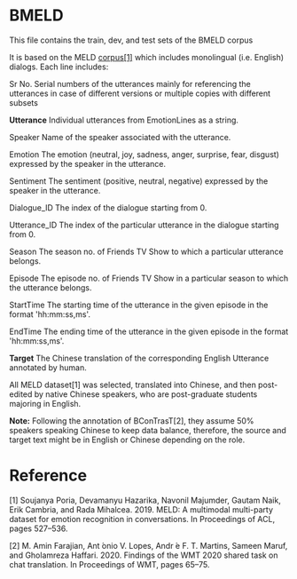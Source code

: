 # BMELD
This file contains the train, dev, and test sets of the BMELD corpus

It is based on the MELD [corpus[1]](https://github.com/declare-lab/MELD) which includes monolingual (i.e. English) dialogs. Each line includes:

  Sr No.	Serial numbers of the utterances mainly for referencing the utterances in case of different versions or multiple copies with different subsets
  
  **Utterance**	Individual utterances from EmotionLines as a string.
  
  Speaker	Name of the speaker associated with the utterance.
  
  Emotion	The emotion (neutral, joy, sadness, anger, surprise, fear, disgust) expressed by the speaker in the utterance.
  
  Sentiment	The sentiment (positive, neutral, negative) expressed by the speaker in the utterance.
  
  Dialogue_ID	The index of the dialogue starting from 0.
  
  Utterance_ID	The index of the particular utterance in the dialogue starting from 0.
  
  Season	The season no. of Friends TV Show to which a particular utterance belongs.
  
  Episode	The episode no. of Friends TV Show in a particular season to which the utterance belongs.
  
  StartTime	The starting time of the utterance in the given episode in the format 'hh:mm:ss,ms'.
  
  EndTime	The ending time of the utterance in the given episode in the format 'hh:mm:ss,ms'.
  
  **Target**	The Chinese translation of the corresponding English Utterance annotated by human.


All MELD dataset[1] was selected, translated into Chinese, and then post-edited by native Chinese speakers, who are post-graduate students majoring in English.


**Note:** Following the annotation of BConTrasT[2], they assume 50% speakers speaking Chinese to keep data balance, therefore, the source and target text might be in English or Chinese depending on the role.


# Reference

[1] Soujanya Poria, Devamanyu Hazarika, Navonil Majumder, Gautam Naik, Erik Cambria, and Rada Mihalcea. 2019. MELD: A multimodal multi-party dataset for emotion recognition in conversations. In Proceedings of ACL, pages 527–536.


[2] M. Amin Farajian, Ant ́onio V. Lopes, Andr ́e F. T. Martins, Sameen Maruf, and Gholamreza Haffari. 2020. Findings of the WMT 2020 shared task on chat translation. In Proceedings of WMT, pages 65–75.
